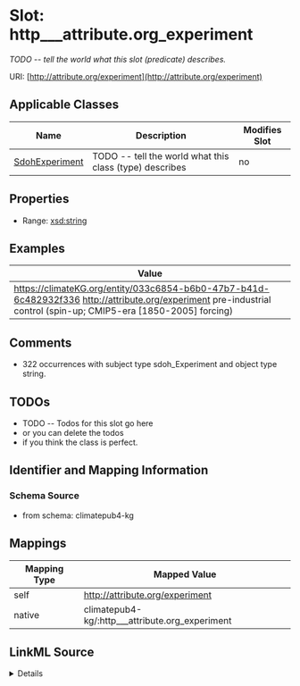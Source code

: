 

# Slot: http___attribute.org_experiment


_TODO -- tell the world what this slot (predicate) describes._





URI: [http://attribute.org/experiment](http://attribute.org/experiment)



<!-- no inheritance hierarchy -->





## Applicable Classes

| Name | Description | Modifies Slot |
| --- | --- | --- |
| [SdohExperiment](../classes/SdohExperiment.md) | TODO -- tell the world what this class (type) describes |  no  |







## Properties

* Range: [xsd:string](http://www.w3.org/2001/XMLSchema#string)






## Examples

| Value |
| --- |
| https://climateKG.org/entity/033c6854-b6b0-47b7-b41d-6c482932f336 http://attribute.org/experiment pre-industrial control (spin-up; CMIP5-era [1850-2005] forcing) |

## Comments

* 322 occurrences with subject type sdoh_Experiment and object type string.

## TODOs

* TODO -- Todos for this slot go here
* or you can delete the todos
* if you think the class is perfect.

## Identifier and Mapping Information







### Schema Source


* from schema: climatepub4-kg




## Mappings

| Mapping Type | Mapped Value |
| ---  | ---  |
| self | http://attribute.org/experiment |
| native | climatepub4-kg/:http___attribute.org_experiment |




## LinkML Source

<details>
```yaml
name: http___attribute.org_experiment
description: TODO -- tell the world what this slot (predicate) describes.
todos:
- TODO -- Todos for this slot go here
- or you can delete the todos
- if you think the class is perfect.
comments:
- 322 occurrences with subject type sdoh_Experiment and object type string.
examples:
- value: https://climateKG.org/entity/033c6854-b6b0-47b7-b41d-6c482932f336 http://attribute.org/experiment
    pre-industrial control (spin-up; CMIP5-era [1850-2005] forcing)
from_schema: climatepub4-kg
rank: 1000
slot_uri: http://attribute.org/experiment
alias: http___attribute.org_experiment
domain_of:
- sdoh_Experiment
range: string

```
</details>